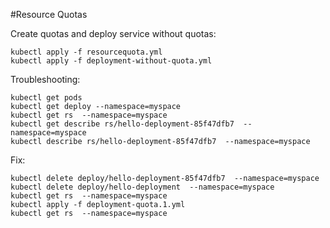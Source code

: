 #Resource Quotas

Create quotas and deploy service without quotas:

```
kubectl apply -f resourcequota.yml
kubectl apply -f deployment-without-quota.yml
```

Troubleshooting:

```
kubectl get pods
kubectl get deploy --namespace=myspace
kubectl get rs  --namespace=myspace
kubectl get describe rs/hello-deployment-85f47dfb7  --namespace=myspace
kubectl describe rs/hello-deployment-85f47dfb7  --namespace=myspace
```

Fix: 

```
kubectl delete deploy/hello-deployment-85f47dfb7  --namespace=myspace
kubectl delete deploy/hello-deployment  --namespace=myspace
kubectl get rs  --namespace=myspace
kubectl apply -f deployment-quota.1.yml
kubectl get rs  --namespace=myspace
```